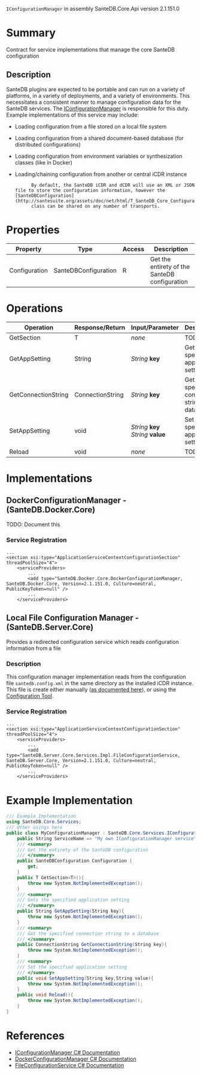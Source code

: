 `IConfigurationManager` in assembly SanteDB.Core.Api version 2.1.151.0

# Summary
Contract for service implementations that manage the core SanteDB configuration

## Description
SanteDB plugins are expected to be portable and can run on a variety of platforms, in a variety of deployments, and a variety 
            of environments. This necessitates a consistent manner to manage configuration data for the SanteDB services. The [IConfigurationManager](http://santesuite.org/assets/doc/net/html/T_SanteDB_Core_Services_IConfigurationManager.htm)
            is responsible for this duty. Example implementations of this service may include:
            

* Loading configuration from a file stored on a local file system
* Loading configuration from a shared document-based database (for distributed configurations)
* Loading configuration from environment variables or synthesization classes (like in Docker)
* Loading/chaining configuration from another or central iCDR instance



            By default, the SanteDB iCDR and dCDR will use an XML or JSON file to store the configuration information, however the [SanteDBConfiguration](http://santesuite.org/assets/doc/net/html/T_SanteDB_Core_Configuration_SanteDBConfiguration.htm)
            class can be shared on any number of transports.

# Properties

|Property|Type|Access|Description|
|-|-|-|-|
|Configuration|SanteDBConfiguration|R|Get the entirety of the SanteDB configuration|

# Operations

|Operation|Response/Return|Input/Parameter|Description|
|-|-|-|-|
|GetSection|T|*none*|TODO|
|GetAppSetting|String|*String* **key**|Gets the specified application setting|
|GetConnectionString|ConnectionString|*String* **key**|Get the specified connection string to a database|
|SetAppSetting|void|*String* **key**<br/>*String* **value**|Set the specified application setting|
|Reload|void|*none*|TODO|

# Implementations


## DockerConfigurationManager - (SanteDB.Docker.Core)
TODO: Document this

### Service Registration
```markup
...
<section xsi:type="ApplicationServiceContextConfigurationSection" threadPoolSize="4">
	<serviceProviders>
		...
		<add type="SanteDB.Docker.Core.DockerConfigurationManager, SanteDB.Docker.Core, Version=2.1.151.0, Culture=neutral, PublicKeyToken=null" />
		...
	</serviceProviders>
```

## Local File Configuration Manager - (SanteDB.Server.Core)
Provides a redirected configuration service which reads configuration information from a file
### Description
This configuration manager implementation  reads from the configuration file ```santedb.config.xml``` in the same directory
            as the installed iCDR instance. This file is create either manually ([as documented here](https://help.santesuite.org/operations/server-administration/host-configuration-file)), or
            using the [Configuration Tool](https://help.santesuite.org/operations/server-administration/configuration-tool).

### Service Registration
```markup
...
<section xsi:type="ApplicationServiceContextConfigurationSection" threadPoolSize="4">
	<serviceProviders>
		...
		<add type="SanteDB.Server.Core.Services.Impl.FileConfigurationService, SanteDB.Server.Core, Version=2.1.151.0, Culture=neutral, PublicKeyToken=null" />
		...
	</serviceProviders>
```
# Example Implementation
```csharp
/// Example Implementation
using SanteDB.Core.Services;
/// Other usings here
public class MyConfigurationManager : SanteDB.Core.Services.IConfigurationManager { 
	public String ServiceName => "My own IConfigurationManager service";
	/// <summary>
	/// Get the entirety of the SanteDB configuration
	/// </summary>
	public SanteDBConfiguration Configuration {
		get;
	}
	public T GetSection<T>(){
		throw new System.NotImplementedException();
	}
	/// <summary>
	/// Gets the specified application setting
	/// </summary>
	public String GetAppSetting(String key){
		throw new System.NotImplementedException();
	}
	/// <summary>
	/// Get the specified connection string to a database
	/// </summary>
	public ConnectionString GetConnectionString(String key){
		throw new System.NotImplementedException();
	}
	/// <summary>
	/// Set the specified application setting
	/// </summary>
	public void SetAppSetting(String key,String value){
		throw new System.NotImplementedException();
	}
	public void Reload(){
		throw new System.NotImplementedException();
	}
}
```

# References

* [IConfigurationManager C# Documentation](http://santesuite.org/assets/doc/net/html/T_SanteDB_Core_Services_IConfigurationManager.htm)
* [DockerConfigurationManager C# Documentation](http://santesuite.org/assets/doc/net/html/T_SanteDB_Docker_Core_DockerConfigurationManager.htm)
* [FileConfigurationService C# Documentation](http://santesuite.org/assets/doc/net/html/T_SanteDB_Server_Core_Services_Impl_FileConfigurationService.htm)
